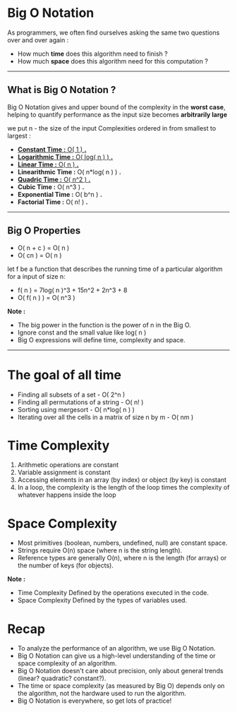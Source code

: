 # Big O Notation

As programmers, we often find ourselves asking the same two questions over and over again :

- How much **time** does this algorithm need to finish ?
- How much **space** does this algorithm need for this computation ?

---

## What is Big O Notation ?

Big O Notation gives and upper bound of the complexity in the **worst case**, helping to quantify performance as the input size becomes **arbitrarily large**

we put n - the size of the input Complexities ordered in from smallest to largest :

- [**Constant Time :** O( 1 ) **.**](https://www.notion.so/Big-O-Notation-2521bcd19f5680f2aa32c408542f01e5?pvs=21)
- [**Logarithmic Time :** O( log( n ) ) **.**](https://www.notion.so/Big-O-Notation-2521bcd19f5680f2aa32c408542f01e5?pvs=21)
- [**Linear Time :** O( n ) **.**](https://www.notion.so/Big-O-Notation-2521bcd19f5680f2aa32c408542f01e5?pvs=21)
- **Linearithmic Time :** O( n*log( n ) ) **.**
- [**Quadric Time :** O( n^2 ) **.**](https://www.notion.so/Big-O-Notation-2521bcd19f5680f2aa32c408542f01e5?pvs=21)
- **Cubic Time :** O( n^3 ) **.**
- **Exponential Time :** O( b^n ) **.**
- **Factorial Time :** O( n! ) **.**

---

## Big O Properties

- O( n + c ) = O( n )
- O( cn ) = O( n )

let f be a function that describes the running time of a particular algorithm for a input of size n:

- f( n ) = 7log( n )^3 + 15n^2 + 2n^3 + 8
- O( f( n ) ) = O( n^3 )

**Note :** 

- The big power in the function is the power of n in the Big O.
- Ignore const and the small value like log( n )
- Big O expressions will define time, complexity and space.

---

# The goal of all time

- Finding all subsets of a set - O( 2^n )
- Finding all permutations of a string - O( n! )
- Sorting using mergesort - O( n*log( n ) )
- Iterating over all the cells in a matrix of size n by m - O( nm )

# Time Complexity

1. Arithmetic operations are constant
2. Variable assignment is constant
3. Accessing elements in an array (by index) or object (by key) is constant
4. In a loop, the complexity is the length of the loop times the complexity of whatever happens inside the loop

# Space Complexity

- Most primitives (boolean, numbers, undefined, null) are constant space.
- Strings require O(n) space (where n is the string length).
- Reference types are generally O(n), where n is the length (for arrays) or the number of keys (for objects).

**Note :**

- Time Complexity Defined by the operations executed in the code.
- Space Complexity Defined by the types of variables used.

# Recap

- To analyze the performance of an algorithm, we use Big O Notation.
- Big O Notation can give us a high-level understanding of the time or space complexity of an algorithm.
- Big O Notation doesn't care about precision, only about general trends (linear? quadratic? constant?).
- The time or space complexity (as measured by Big O) depends only on the algorithm, not the hardware used to run the algorithm.
- Big O Notation is everywhere, so get lots of practice!